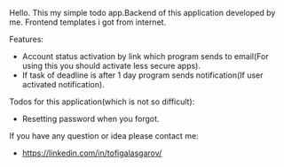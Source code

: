 
Hello. This my simple todo app.Backend of this application developed by me. Frontend templates i got from internet. 

Features:
- Account status activation by link which program sends to email(For using this you should activate less secure apps).
- If task of deadline is after 1 day program sends notification(If user activated notification).

Todos for this application(which is not so difficult):
- Resetting password when you forgot.

If you have any question or idea please contact me:
- https://linkedin.com/in/tofigalasgarov/ 
